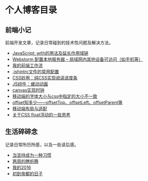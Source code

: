 # 个人博客目录
## 前端小记
前端开发文章，记录日常碰到的技术性问题及解决方法。
* [JavaScript: with的用法及延长作用域链](http://fannieshi.com/156.html)
* [Webstorm 配置本地服务器 – 局域网内其他设备可访问（如手机等）](http://fannieshi.com/129.html)
* [我的前端工作流](http://fannieshi.com/121.html)
* [.jshintrc文件的常用配置](http://fannieshi.com/114.html)
* [CSS妙用：纯CSS实现阅读进度条](http://fannieshi.com/99.html)
* [JS组件：缓动动画](http://fannieshi.com/91.html)
* [canvas实现时钟](http://fannieshi.com/82.html)
* [移动端的字体大小与css中指定的大小不一致](http://fannieshi.com/78.html)
* [offset知多少——offsetTop、offsetLeft、offsetParent等](http://fannieshi.com/66.html)
* [移动端布局与适配](http://fannieshi.com/41.html)
* [关于CSS float浮动的一些思考](http://fannieshi.com/31.html)

## 生活碎碎念
记录日常所历所感，以及一些读后感。
* [当坚持成为一种习惯](http://fannieshi.com/146.html)
* [两周的瞎折腾](http://fannieshi.com/111.html)
* [我的2016](http://fannieshi.com/62.html)
* [初到帝都的日子](http://fannieshi.com/13.html)

